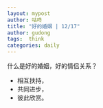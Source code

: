 ```yaml
---
layout: mypost
author: 咕咚
title: "好的婚姻 | 12/17"
author: gudong
tags:  think
categories: daily
---
```

什么是好的婚姻，好的情侣关系？

- 相互扶持，
- 共同进步，
- 彼此欣赏。






